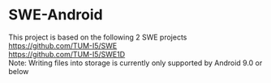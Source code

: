 # SWE-Android
This project is based on the following 2 SWE projects <br />
https://github.com/TUM-I5/SWE <br />
https://github.com/TUM-I5/SWE1D <br />
Note: Writing files into storage is currently only supported by Android 9.0 or below

